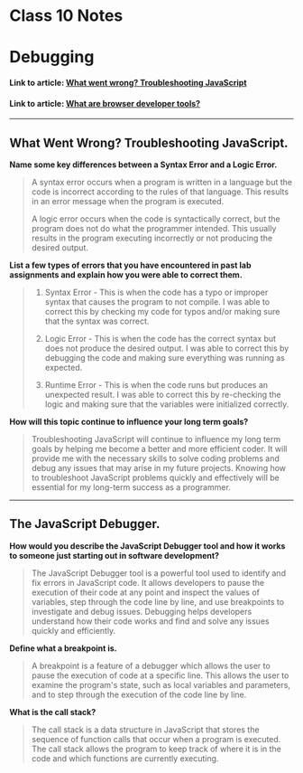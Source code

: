 # Class 10 Notes

# Debugging

#### Link to article: [What went wrong? Troubleshooting JavaScript](https://developer.mozilla.org/en-US/docs/Learn/JavaScript/First_steps/What_went_wrong)
#### Link to article: [What are browser developer tools?](https://developer.mozilla.org/en-US/docs/Learn/Common_questions/Tools_and_setup/What_are_browser_developer_tools#the_javascript_debugger)


> 

***

## What Went Wrong? Troubleshooting JavaScript.

**Name some key differences between a Syntax Error and a Logic Error.**
> A syntax error occurs when a program is written in a language but the code is incorrect according to the rules of that language. This results in an error message when the program is executed.
>
>A logic error occurs when the code is syntactically correct, but the program does not do what the programmer intended. This usually results in the program executing incorrectly or not producing the desired output.

**List a few types of errors that you have encountered in past lab assignments and explain how you were able to correct them.**
> 1. Syntax Error - This is when the code has a typo or improper syntax that causes the program to not compile. I was able to correct this by checking my code for typos and/or making sure that the syntax was correct.
>
> 2. Logic Error - This is when the code has the correct syntax but does not produce the desired output. I was able to correct this by debugging the code and making sure everything was running as expected.
>
> 3. Runtime Error - This is when the code runs but produces an unexpected result. I was able to correct this by re-checking the logic and making sure that the variables were initialized correctly.


**How will this topic continue to influence your long term goals?**
> Troubleshooting JavaScript will continue to influence my long term goals by helping me become a better and more efficient coder. It will provide me with the necessary skills to solve coding problems and debug any issues that may arise in my future projects. Knowing how to troubleshoot JavaScript problems quickly and effectively will be essential for my long-term success as a programmer.

***

## The JavaScript Debugger.

**How would you describe the JavaScript Debugger tool and how it works to someone just starting out in software development?**
> The JavaScript Debugger tool is a powerful tool used to identify and fix errors in JavaScript code. It allows developers to pause the execution of their code at any point and inspect the values of variables, step through the code line by line, and use breakpoints to investigate and debug issues. Debugging helps developers understand how their code works and find and solve any issues quickly and efficiently.

**Define what a breakpoint is.**
> A breakpoint is a feature of a debugger which allows the user to pause the execution of code at a specific line. This allows the user to examine the program's state, such as local variables and parameters, and to step through the execution of the code line by line.

**What is the call stack?**
> The call stack is a data structure in JavaScript that stores the sequence of function calls that occur when a program is executed. The call stack allows the program to keep track of where it is in the code and which functions are currently executing.
